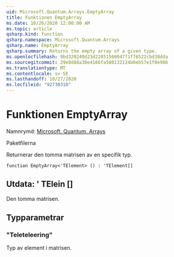 ```yaml
---
uid: Microsoft.Quantum.Arrays.EmptyArray
title: Funktionen EmptyArray
ms.date: 10/26/2020 12:00:00 AM
ms.topic: article
qsharp.kind: function
qsharp.namespace: Microsoft.Quantum.Arrays
qsharp.name: EmptyArray
qsharp.summary: Returns the empty array of a given type.
ms.openlocfilehash: 9bd320240d23d22851560047f1ff6522cbd38dda
ms.sourcegitcommit: 29e0d88a30e4166fa580132124b0eb57e1f0e986
ms.translationtype: MT
ms.contentlocale: sv-SE
ms.lasthandoff: 10/27/2020
ms.locfileid: "92730310"
---
```

# <a name="emptyarray-function"></a>Funktionen EmptyArray

Namnrymd: [Microsoft. Quantum. Arrays](xref:Microsoft.Quantum.Arrays)

Paketfilerna [](https://nuget.org/packages/)


Returnerar den tomma matrisen av en specifik typ.

```qsharp
function EmptyArray<'TElement> () : 'TElement[]
```


## <a name="output--telement"></a>Utdata: ' TElein []

Den tomma matrisen.

## <a name="type-parameters"></a>Typparametrar

### <a name="telement"></a>"Teleteleering"

Typ av element i matrisen.